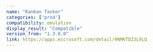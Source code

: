 ```yaml
---
name: "Kanban Tasker"
categories: ['prod']
compatibility: emulation
display_result: "Compatible"
version_from: "1.3.8.0"
link: https://apps.microsoft.com/detail/9NMKTDZ3L9LQ
---
```

